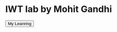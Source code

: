 # IWT lab by Mohit Gandhi

<!DOCTYPE html>
<html>
<body>

<button type="button" onclick="alert('Hello world!')">My Leanring</button>
 
</body>
</html>
